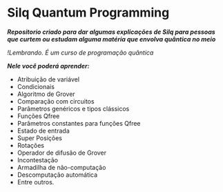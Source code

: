<h1>Silq Quantum Programming</h1>

___Repositorio criado para dar algumas explicações de Silq para pessoas que curtem ou estudam alguma matéria que envolva quântica no meio___

_!Lembrando. É um curso de programação quântica_

___Nele você poderá aprender:___

 - Atribuição de variável
 - Condicionais
 - Algoritmo de Grover
 - Comparação com circuitos
 - Parâmetros genéricos e tipos clássicos
 - Funções Qfree
 - Parâmetros constantes para funções Qfree
 - Estado de entrada
 - Super Posições
 - Rotações
 - Operador de difusão de Grover
 - Incontestação
 - Armadilha de não-computação
 - Descomputação automática
 - Entre outros.
